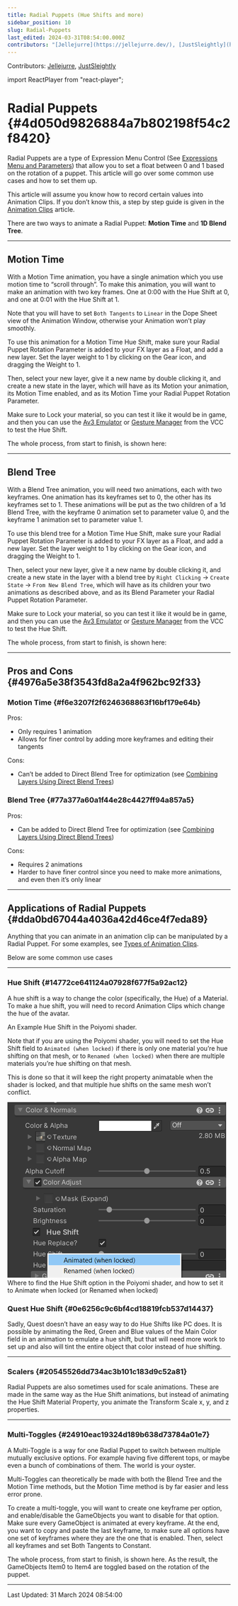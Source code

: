 ```yaml
---
title: Radial Puppets (Hue Shifts and more)
sidebar_position: 10
slug: Radial-Puppets
last_edited: 2024-03-31T08:54:00.000Z
contributors: "[Jellejurre](https://jellejurre.dev/), [JustSleightly](https://vrc.sleightly.dev/)"
---
```

Contributors: [Jellejurre](https://jellejurre.dev/), [JustSleightly](https://vrc.sleightly.dev/)

import ReactPlayer from "react-player";

# Radial Puppets {#4d050d9826884a7b802198f54c2f8420}


Radial Puppets are a type of Expression Menu Control (See [Expressions Menu and Parameters](/docs/Avatars/Expressions-Menu-Params)) that allow you to set a float between 0 and 1 based on the rotation of a puppet. This article will go over some common use cases and how to set them up.


This article will assume you know how to record certain values into Animation Clips. If you don’t know this, a step by step guide is given in the [Animation Clips](/docs/Unity-Animations/Animation-Clips) article.


There are two ways to animate a Radial Puppet: **Motion Time** and **1D Blend Tree**.


---


<div class='notion-row'>
<div class='notion-column' style={{width: 'calc((100% - (min(32px, 4vw) * 1)) * 0.5)'}}>


## Motion Time



With a Motion Time animation, you have a single animation which you use motion time to “scroll through”. To make this animation, you will want to make an animation with two key frames. One at 0:00 with the Hue Shift at 0, and one at 0:01 with the Hue Shift at 1. 



Note that you will have to set `Both Tangents` to `Linear` in the Dope Sheet view of the Animation Window, otherwise your Animation won’t play smoothly.



To use this animation for a Motion Time Hue Shift, make sure your Radial Puppet Rotation Parameter is added to your FX layer as a Float, and add a new layer. Set the layer weight to 1 by clicking on the Gear icon, and dragging the Weight to 1. 



Then, select your new layer, give it a new name by double clicking it, and create a new state in the layer, which will have as its Motion your animation, its Motion Time enabled, and as its Motion Time your Radial Puppet Rotation Parameter. 



Make sure to Lock your material, so you can test it like it would be in game, and then you can use the [Av3 Emulator](https://github.com/lyuma/Av3Emulator) or [Gesture Manager](https://github.com/BlackStartx/VRC-Gesture-Manager) from the VCC to test the Hue Shift.



The whole process, from start to finish, is shown here:


</div><div className='notion-spacer'></div>

<div class='notion-column' style={{width: 'calc((100% - (min(32px, 4vw) * 1)) * 0.5)'}}>


<ReactPlayer width='100%' height='auto'  controls url="https://prod-files-secure.s3.us-west-2.amazonaws.com/8e670445-539f-4c92-8851-1bb8b0e71c7b/9fb65777-13a3-478f-a697-a776cd1f679b/2023-09-21_00-14-05.mp4?X-Amz-Algorithm=AWS4-HMAC-SHA256&X-Amz-Content-Sha256=UNSIGNED-PAYLOAD&X-Amz-Credential=AKIAT73L2G45HZZMZUHI%2F20240401%2Fus-west-2%2Fs3%2Faws4_request&X-Amz-Date=20240401T084739Z&X-Amz-Expires=3600&X-Amz-Signature=323cf5b35c86e493af517067c830180bd2c1f7818c5d48bf85d11343a54f8965&X-Amz-SignedHeaders=host&x-id=GetObject" />


</div><div className='notion-spacer'></div>
</div>


---


<div class='notion-row'>
<div class='notion-column' style={{width: 'calc((100% - (min(32px, 4vw) * 1)) * 0.5)'}}>


## Blend Tree



With a Blend Tree animation, you will need two animations, each with two keyframes. One animation has its keyframes set to 0, the other has its keyframes set to 1. These animations will be put as the two children of a 1d Blend Tree, with the keyframe 0 animation set to parameter value 0, and the keyframe 1 animation set to parameter value 1. 



To use this blend tree for a Motion Time Hue Shift, make sure your Radial Puppet Rotation Parameter is added to your FX layer as a Float, and add a new layer. Set the layer weight to 1 by clicking on the Gear icon, and dragging the Weight to 1. 



Then, select your new layer, give it a new name by double clicking it, and create a new state in the layer with a blend tree by `Right Clicking` → `Create State` → `From New Blend Tree`,  which will have as its children your two animations as described above, and as its Blend Parameter your Radial Puppet Rotation Parameter.



Make sure to Lock your material, so you can test it like it would be in game, and then you can use the [Av3 Emulator](https://github.com/lyuma/Av3Emulator) or [Gesture Manager](https://github.com/BlackStartx/VRC-Gesture-Manager) from the VCC to test the Hue Shift. 



The whole process, from start to finish, is shown here:


</div><div className='notion-spacer'></div>

<div class='notion-column' style={{width: 'calc((100% - (min(32px, 4vw) * 1)) * 0.5)'}}>


<ReactPlayer width='100%' height='auto'  controls url="https://prod-files-secure.s3.us-west-2.amazonaws.com/8e670445-539f-4c92-8851-1bb8b0e71c7b/7e1bf72b-3b60-43be-95ed-7244f553b998/2023-09-21_00-22-27.mp4?X-Amz-Algorithm=AWS4-HMAC-SHA256&X-Amz-Content-Sha256=UNSIGNED-PAYLOAD&X-Amz-Credential=AKIAT73L2G45HZZMZUHI%2F20240401%2Fus-west-2%2Fs3%2Faws4_request&X-Amz-Date=20240401T084741Z&X-Amz-Expires=3600&X-Amz-Signature=efd76217ebf634ec056786e1b60cab4af1661a8ef24a07bb30c390a5baf115d7&X-Amz-SignedHeaders=host&x-id=GetObject" />


</div><div className='notion-spacer'></div>
</div>


---


## Pros and Cons {#4976a5e38f3543fd8a2a4f962bc92f33}


### Motion Time {#f6e3207f2f6246368863f16bf179e64b}


<div class='notion-row'>
<div class='notion-column' style={{width: 'calc((100% - (min(32px, 4vw) * 1)) * 0.5)'}}>


Pros:


- Only requires 1 animation
- Allows for finer control by adding more keyframes and editing their tangents

</div><div className='notion-spacer'></div>

<div class='notion-column' style={{width: 'calc((100% - (min(32px, 4vw) * 1)) * 0.5)'}}>


Cons:


- Can’t be added to Direct Blend Tree for optimization (see [Combining Layers Using Direct Blend Trees](/docs/Other/DBT-Combining))

</div><div className='notion-spacer'></div>
</div>


### Blend Tree {#77a377a60a1f44e28c4427ff94a857a5}


<div class='notion-row'>
<div class='notion-column' style={{width: 'calc((100% - (min(32px, 4vw) * 1)) * 0.5)'}}>


Pros:


- Can be added to Direct Blend Tree for optimization (see [Combining Layers Using Direct Blend Trees](/docs/Other/DBT-Combining))

</div><div className='notion-spacer'></div>

<div class='notion-column' style={{width: 'calc((100% - (min(32px, 4vw) * 1)) * 0.5)'}}>


Cons:


- Requires 2 animations
- Harder to have finer control since you need to make more animations, and even then it’s only linear

</div><div className='notion-spacer'></div>
</div>


---


## Applications of Radial Puppets {#dda0bd67044a4036a42d46ce4f7eda89}


Anything that you can animate in an animation clip can be manipulated by a Radial Puppet. For some examples, see [Types of Animation Clips](/docs/Unity-Animations/Types-Of-Animations).


Below are some common use cases


---


### Hue Shift {#14772ce641124a07928f677f5a92ac12}


<div class='notion-row'>
<div class='notion-column' style={{width: 'calc((100% - (min(32px, 4vw) * 1)) * 0.5)'}}>


A hue shift is a way to change the color (specifically, the Hue) of a Material. To make a hue shift, you will need to record Animation Clips which change the hue of the avatar. 


</div><div className='notion-spacer'></div>

<div class='notion-column' style={{width: 'calc((100% - (min(32px, 4vw) * 1)) * 0.5)'}}>


<ReactPlayer width='100%' height='auto'  controls url="https://i.gyazo.com/20401193a52f174f05def805c2c6665b.mp4" /><GreyItalicText>An Example Hue Shift in the Poiyomi shader.</GreyItalicText>


</div><div className='notion-spacer'></div>
</div>


<div class='notion-row'>
<div class='notion-column' style={{width: 'calc((100% - (min(32px, 4vw) * 1)) * 0.5)'}}>


Note that if you are using the Poiyomi shader, you will need to set the Hue Shift field to `Animated (when locked)` if there is only one material you’re hue shifting on that mesh, or to `Renamed (when locked)` when there are multiple materials you’re hue shifting on that mesh. 



This is done so that it will keep the right property animatable when the shader is locked, and that multiple hue shifts on the same mesh won’t conflict.


</div><div className='notion-spacer'></div>

<div class='notion-column' style={{width: 'calc((100% - (min(32px, 4vw) * 1)) * 0.5)'}}>


![Where to find the Hue Shift option in the Poiyomi shader, and how to set it to Animate when locked (or Renamed when locked)](./1376020130.png)<br/><GreyItalicText>Where to find the Hue Shift option in the Poiyomi shader, and how to set it to Animate when locked (or Renamed when locked)</GreyItalicText>


</div><div className='notion-spacer'></div>
</div>


### Quest Hue Shift {#0e6256c9c6bf4cd18819fcb537d14437}


Sadly, Quest doesn’t have an easy way to do Hue Shifts like PC does. It is possible by animating the Red, Green and Blue values of the Main Color field in an animation to emulate a hue shift, but that will need more work to set up and also will tint the entire object that color instead of hue shifting.


---


### Scalers {#20545526dd734ac3b101c183d9c52a81}


Radial Puppets are also sometimes used for scale animations. These are made in the same way as the Hue Shift animations, but instead of animating the Hue Shift Material Property, you animate the Transform Scale x, y, and z properties.


---


### Multi-Toggles {#24910eac19324d189b638d73784a01e7}


<div class='notion-row'>
<div class='notion-column' style={{width: 'calc((100% - (min(32px, 4vw) * 1)) * 0.5)'}}>


A Multi-Toggle is a way for one Radial Puppet to switch between multiple mutually exclusive options. For example having five different tops, or maybe even a bunch of combinations of them. The world is your oyster.



Multi-Toggles can theoretically be made with both the Blend Tree and the Motion Time methods, but the Motion Time method is by far easier and less error prone.



To create a multi-toggle, you will want to create one keyframe per option, and enable/disable the GameObjects you want to disable for that option. Make sure every GameObject is animated at every keyframe. At the end, you want to copy and paste the last keyframe, to make sure all options have one set of keyframes where they are the one that is enabled. Then, select all keyframes and set Both Tangents to Constant.



The whole process, from start to finish, is shown here. As the result, the GameObjects Item0 to Item4 are toggled based on the rotation of the puppet.


</div><div className='notion-spacer'></div>

<div class='notion-column' style={{width: 'calc((100% - (min(32px, 4vw) * 1)) * 0.5)'}}>


<ReactPlayer width='100%' height='auto'  controls url="https://prod-files-secure.s3.us-west-2.amazonaws.com/8e670445-539f-4c92-8851-1bb8b0e71c7b/5088a0ad-f4d6-40b9-bfb7-162038919656/2023-09-21_00-48-33.mp4?X-Amz-Algorithm=AWS4-HMAC-SHA256&X-Amz-Content-Sha256=UNSIGNED-PAYLOAD&X-Amz-Credential=AKIAT73L2G45HZZMZUHI%2F20240401%2Fus-west-2%2Fs3%2Faws4_request&X-Amz-Date=20240401T084757Z&X-Amz-Expires=3600&X-Amz-Signature=71561000dac5b1fee1d22208dca3742162ba592ba302d1b21e5cc6c9157a4abe&X-Amz-SignedHeaders=host&x-id=GetObject" />


</div><div className='notion-spacer'></div>
</div>



---
<RightAlignedText>Last Updated: 31 March 2024 08:54:00</RightAlignedText>